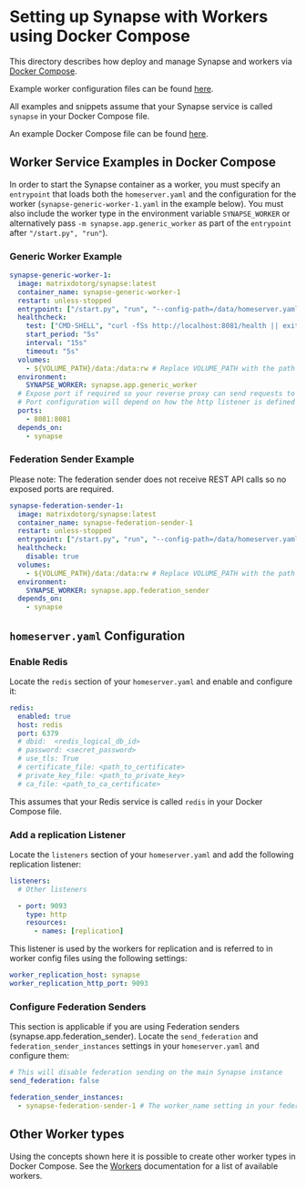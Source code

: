 # Setting up Synapse with Workers using Docker Compose

This directory describes how deploy and manage Synapse and workers via [Docker Compose](https://docs.docker.com/compose/).

Example worker configuration files can be found [here](workers).

All examples and snippets assume that your Synapse service is called `synapse` in your Docker Compose file.

An example Docker Compose file can be found [here](docker-compose.yaml).

## Worker Service Examples in Docker Compose

In order to start the Synapse container as a worker, you must specify an `entrypoint` that loads both the `homeserver.yaml` and the configuration for the worker (`synapse-generic-worker-1.yaml` in the example below). You must also include the worker type in the environment variable `SYNAPSE_WORKER` or alternatively pass `-m synapse.app.generic_worker` as part of the `entrypoint` after `"/start.py", "run"`).

### Generic Worker Example

```yaml
synapse-generic-worker-1:
  image: matrixdotorg/synapse:latest
  container_name: synapse-generic-worker-1
  restart: unless-stopped
  entrypoint: ["/start.py", "run", "--config-path=/data/homeserver.yaml", "--config-path=/data/workers/synapse-generic-worker-1.yaml"]
  healthcheck:
    test: ["CMD-SHELL", "curl -fSs http://localhost:8081/health || exit 1"]
    start_period: "5s"
    interval: "15s"
    timeout: "5s"
  volumes:
    - ${VOLUME_PATH}/data:/data:rw # Replace VOLUME_PATH with the path to your Synapse volume
  environment:
    SYNAPSE_WORKER: synapse.app.generic_worker
  # Expose port if required so your reverse proxy can send requests to this worker
  # Port configuration will depend on how the http listener is defined in the worker configuration file
  ports:
    - 8081:8081
  depends_on:
    - synapse
```

### Federation Sender Example

Please note: The federation sender does not receive REST API calls so no exposed ports are required.

```yaml
synapse-federation-sender-1:
  image: matrixdotorg/synapse:latest
  container_name: synapse-federation-sender-1
  restart: unless-stopped
  entrypoint: ["/start.py", "run", "--config-path=/data/homeserver.yaml", "--config-path=/data/workers/synapse-federation-sender-1.yaml"]
  healthcheck:
    disable: true
  volumes:
    - ${VOLUME_PATH}/data:/data:rw # Replace VOLUME_PATH with the path to your Synapse volume
  environment:
    SYNAPSE_WORKER: synapse.app.federation_sender
  depends_on:
    - synapse
```

## `homeserver.yaml` Configuration

### Enable Redis

Locate the `redis` section of your `homeserver.yaml` and enable and configure it:

```yaml
redis:
  enabled: true
  host: redis
  port: 6379
  # dbid:  <redis_logical_db_id>
  # password: <secret_password>
  # use_tls: True
  # certificate_file: <path_to_certificate>
  # private_key_file: <path_to_private_key>
  # ca_file: <path_to_ca_certificate>
```

This assumes that your Redis service is called `redis` in your Docker Compose file.

### Add a replication Listener

Locate the `listeners` section of your `homeserver.yaml` and add the following replication listener:

```yaml
listeners:
  # Other listeners

  - port: 9093
    type: http
    resources:
      - names: [replication]
```

This listener is used by the workers for replication and is referred to in worker config files using the following settings:

```yaml
worker_replication_host: synapse
worker_replication_http_port: 9093
```

### Configure Federation Senders

This section is applicable if you are using Federation senders (synapse.app.federation_sender). Locate the `send_federation` and `federation_sender_instances` settings in your `homeserver.yaml` and configure them:

```yaml
# This will disable federation sending on the main Synapse instance
send_federation: false

federation_sender_instances:
  - synapse-federation-sender-1 # The worker_name setting in your federation sender worker configuration file
```

## Other Worker types

Using the concepts shown here it is possible to create other worker types in Docker Compose. See the [Workers](https://element-hq.github.io/synapse/latest/workers.html#available-worker-applications) documentation for a list of available workers.
